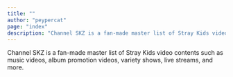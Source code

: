 ```yaml
---
title: ""
author: "peypercat"
page: "index"
description: "Channel SKZ is a fan-made master list of Stray Kids video contents such as music videos, album promotion videos, variety shows, live streams, and more."
---
```

Channel SKZ is a fan-made master list of Stray Kids video contents such as music videos, album promotion videos, variety shows, live streams, and more.
